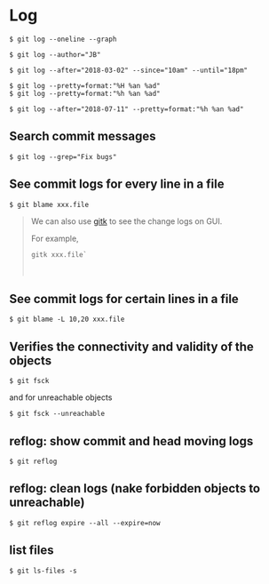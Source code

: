# Log


```
$ git log --oneline --graph
```

```
$ git log --author="JB" 
```

```
$ git log --after="2018-03-02" --since="10am" --until="18pm"
```

```
$ git log --pretty=format:"%H %an %ad"
$ git log --pretty=format:"%h %an %ad"
```

```
$ git log --after="2018-07-11" --pretty=format:"%h %an %ad"
```

## Search commit messages

```
$ git log --grep="Fix bugs"
```

## See commit logs for every line in a file

```
$ git blame xxx.file
```


> We can also use [gitk](https://git-scm.com/docs/gitk) to see the change logs on GUI.
> 
> For example, 
> ```
> gitk xxx.file`
> ```
> <br />

## See commit logs for certain lines in a file

```
$ git blame -L 10,20 xxx.file
```

## Verifies the connectivity and validity of the objects

```
$ git fsck
```
  
and for unreachable objects

```
$ git fsck --unreachable
```


## reflog: show commit and head moving logs

```
$ git reflog
```

## reflog: clean logs (nake forbidden objects to unreachable)

```
$ git reflog expire --all --expire=now
```

## list files

```
$ git ls-files -s
```


